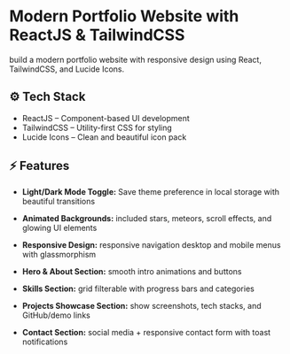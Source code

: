 # Modern Portfolio Website with ReactJS & TailwindCSS

build a modern portfolio website with responsive design using React, TailwindCSS, and Lucide Icons.

## ⚙️ Tech Stack
- ReactJS – Component-based UI development
- TailwindCSS – Utility-first CSS for styling
- Lucide Icons – Clean and beautiful icon pack

## ⚡️ Features
- **Light/Dark Mode Toggle:** Save theme preference in local storage with beautiful transitions

- **Animated Backgrounds:** included stars, meteors, scroll effects, and glowing UI elements

- **Responsive Design:** responsive navigation desktop and mobile menus with glassmorphism

- **Hero & About Section:** smooth intro animations and buttons

- **Skills Section:** grid filterable with progress bars and categories 

- **Projects Showcase Section:** show screenshots, tech stacks, and GitHub/demo links

- **Contact Section:** social media + responsive contact form with toast notifications

